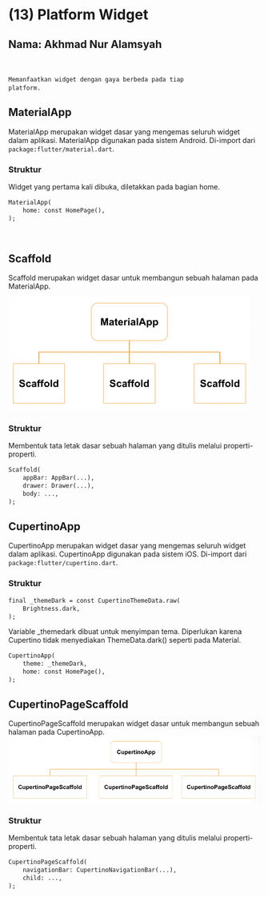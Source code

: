 # (13) Platform Widget

## Nama: Akhmad Nur Alamsyah
&nbsp;

<code>Memanfaatkan widget dengan gaya berbeda pada tiap platform.</code>
&nbsp;

## MaterialApp
MaterialApp merupakan widget dasar yang mengemas seluruh widget dalam aplikasi. MaterialApp digunakan pada sistem Android. Di-import dari <code>package:flutter/material.dart</code>.

### Struktur
Widget yang pertama kali dibuka, diletakkan pada bagian home.
```
MaterialApp(
    home: const HomePage(),
);
```
&nbsp;

## Scaffold
Scaffold merupakan widget dasar untuk membangun sebuah halaman pada MaterialApp.

<img src='screenshot/Scaffold.png'>

### Struktur
Membentuk tata letak dasar sebuah halaman yang ditulis melalui properti-properti.
```
Scaffold(
    appBar: AppBar(...),
    drawer: Drawer(...),
    body: ...,
);
```

## CupertinoApp
CupertinoApp merupakan widget dasar yang mengemas seluruh widget dalam aplikasi. CupertinoApp digunakan pada sistem iOS. Di-import dari <code>package:flutter/cupertino.dart</code>.

### Struktur
```
final _themeDark = const CupertinoThemeData.raw(
    Brightness.dark,
);
```

Variable _themedark dibuat untuk menyimpan tema. Diperlukan karena Cupertino tidak menyediakan ThemeData.dark() seperti pada Material.

```
CupertinoApp(
    theme: _themeDark,
    home: const HomePage(),
);
```

## CupertinoPageScaffold
CupertinoPageScaffold merupakan widget dasar untuk membangun sebuah halaman pada CupertinoApp.
<img src='screenshot/CupertinoPageScaffold.png'>

### Struktur
Membentuk tata letak dasar sebuah halaman yang ditulis melalui properti-properti.
```
CupertinoPageScaffold(
    navigationBar: CupertinoNavigationBar(...),
    child: ...,
);
```

